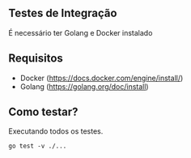 ## Testes de Integração

É necessário ter Golang e Docker instalado

## Requisitos

* Docker (https://docs.docker.com/engine/install/)
* Golang  (https://golang.org/doc/install)

## Como testar?

Executando todos os testes.

    go test -v ./...
